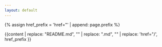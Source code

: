 ```yaml
---
layout: default
---
```


<script>
    document.getElementsByClassName('site-title')[0].innerHTML = "<img src='/assets/sqlflow-logo.png' style='height: 30px' />"
</script>

<style>
a {color: #1BA2FF}
</style>

{% assign href_prefix = 'href="' | append: page.prefix %}

{{content | replace: "README.md", "" | replace: ".md", "" | replace: 'href="/', href_prefix }}

